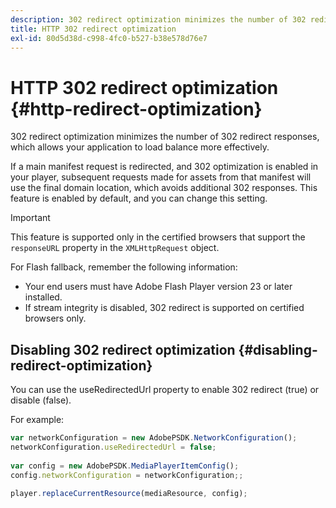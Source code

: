 ```yaml
---
description: 302 redirect optimization minimizes the number of 302 redirect responses, which allows your application to load balance more effectively.
title: HTTP 302 redirect optimization
exl-id: 80d5d38d-c998-4fc0-b527-b38e578d76e7
---
```

# HTTP 302 redirect optimization {#http-redirect-optimization}

302 redirect optimization minimizes the number of 302 redirect responses, which allows your application to load balance more effectively.

 If a main manifest request is redirected, and 302 optimization is enabled in your player, subsequent requests made for assets from that manifest will use the final domain location, which avoids additional 302 responses. This feature is enabled by default, and you can change this setting.

>[!IMPORTANT]
>
>This feature is supported only in the certified browsers that support the `responseURL` property in the `XMLHttpRequest` object.

For Flash fallback, remember the following information:

* Your end users must have Adobe Flash Player version 23 or later installed. 
* If stream integrity is disabled, 302 redirect is supported on certified browsers only.

## Disabling 302 redirect optimization {#disabling-redirect-optimization}

You can use the useRedirectedUrl property to enable 302 redirect (true) or disable (false).

For example: 

```js
var networkConfiguration = new AdobePSDK.NetworkConfiguration(); 
networkConfiguration.useRedirectedUrl = false; 
 
var config = new AdobePSDK.MediaPlayerItemConfig(); 
config.networkConfiguration = networkConfiguration;; 
 
player.replaceCurrentResource(mediaResource, config);
```
